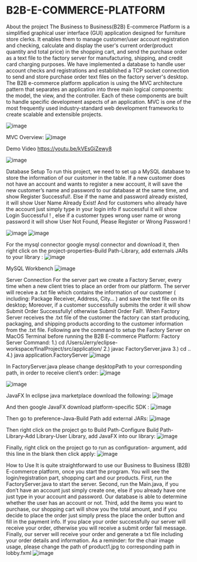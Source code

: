 # B2B-E-COMMERCE-PLATFORM

About the project
The Business to Business(B2B) E-commerce Platform is a simplified graphical user interface
(GUI) application designed for furniture store clerks. It enables them to manage
customer/user account registration and checking, calculate and display the user's current
order(product quantity and total price) in the shopping cart, and send the purchase order
as a text file to the factory server for manufacturing, shipping, and credit card charging
purposes. We have implemented a database to handle user account checks and
registrations and established a TCP socket connection to send and store purchase order
text files on the factory server's desktop. The B2B e-commerce platform application is using
the MVC architecture pattern that separates an application into three main logical
components: the model, the view, and the controller. Each of these components are built
to handle specific development aspects of an application. MVC is one of the most
frequently used industry-standard web development frameworks to create scalable and
extensible projects.

![image](https://github.com/wayne540500/B2B-E-COMMERCE-PLATFORM/assets/69573286/b534af58-2033-46dc-8657-9af1ac49ffe7)

MVC Overview:
![image](https://github.com/wayne540500/B2B-E-COMMERCE-PLATFORM/assets/69573286/58867d41-6d4d-4e56-86c0-160e7c0daa81)

Demo Video
https://youtu.be/kVEsGiZewy8

![image](https://github.com/wayne540500/B2B-E-COMMERCE-PLATFORM/assets/69573286/ccd11e0c-0ee7-43ca-aa90-6fc703a6daa8)

Database Setup
To run this project, we need to set up a MySQL database to store the information of our customer in the table. If a new customer does not have an account and wants to register a new account, it will save the new customer’s name and password to our database at the same time, and show Register Successful!. Else if the name and password already existed, it will show User Name Already Exist! And for customers who already have the account just simply type in your login info if successful it will show Login Successful ! , else if a customer types wrong user name or wrong password it will show User Not Found, Please Register or Wrong Password ! 

![image](https://github.com/wayne540500/B2B-E-COMMERCE-PLATFORM/assets/69573286/cbc952df-47f4-4f1b-a010-30bff98912a3)
![image](https://github.com/wayne540500/B2B-E-COMMERCE-PLATFORM/assets/69573286/17cd395f-501f-4b93-afe7-962a63fd47e0)

For the mysql connector google mysql connector and download it, then right click on the project-properties-Build Path-Library, add externals JARs to your library :
![image](https://github.com/wayne540500/B2B-E-COMMERCE-PLATFORM/assets/69573286/cf88af52-2b3b-40cc-b23e-da6676748d89)

MySQL Workbench
![image](https://github.com/wayne540500/B2B-E-COMMERCE-PLATFORM/assets/69573286/a0536ebf-73df-4ad0-bfa0-cfbbf382a05c)

Server Connection
For the server part we create a Factory Server, every time when a new client tries to place an order from our platform. The server will receive a .txt file which contains  the information of our customer ( including: Package Receiver, Address, City… ) and save the text file on its desktop; Moreover, if a customer successfully submits the order it will show Submit Order Successfully! otherwise Submit Order Fail!. When Factory Server receives the .txt file of the customer the factory can start producing, packaging, and shipping products according to the customer information from the .txt file.
Following are the command to setup the Factory Server on MacOS Terminal before running the B2B E-commerce Platform:
Factory Server Command:
1.)	 cd /Users/Jerry/eclipse-workspace/finalProject/src/application/
2.)	 javac FactoryServer.java
3.)	 cd ..
4.)	 java application.FactoryServer
![image](https://github.com/wayne540500/B2B-E-COMMERCE-PLATFORM/assets/69573286/026f40f1-1b89-4b21-899d-b338c35244bc)

In FactoryServer.java please change desktopPath to your corresponding path, in order to receive client’s order:
![image](https://github.com/wayne540500/B2B-E-COMMERCE-PLATFORM/assets/69573286/2f89e1e3-64a0-4f20-98ee-a0bdc443b9e3)

![image](https://github.com/wayne540500/B2B-E-COMMERCE-PLATFORM/assets/69573286/65b11765-7a67-4c2a-ab01-3652b78b11cd)

JavaFX
In eclipse java marketplace download the following:
![image](https://github.com/wayne540500/B2B-E-COMMERCE-PLATFORM/assets/69573286/0b42a177-bfa1-423e-93a3-91bd73093f1a)

And then google JavaFX download platform-specific SDK :
![image](https://github.com/wayne540500/B2B-E-COMMERCE-PLATFORM/assets/69573286/52673770-e17a-4fc2-a740-f2b2421c6e03)

Then go to preference-Java-Build Path add external JARs:
![image](https://github.com/wayne540500/B2B-E-COMMERCE-PLATFORM/assets/69573286/cb092779-5fbe-4f2d-b739-896bf59fa8ba)

Then right click on the project go to Build Path-Configure Build Path-Library-Add Library-User Library, add JavaFX into our library:
![image](https://github.com/wayne540500/B2B-E-COMMERCE-PLATFORM/assets/69573286/a2f128f5-b3e3-439a-872d-a710d713d5fd)

Finally, right click on the project go to run as configuration- argument, add this line in the blank then click apply:
![image](https://github.com/wayne540500/B2B-E-COMMERCE-PLATFORM/assets/69573286/7ff31cfc-d64d-4485-9b8c-c6a1ba56df94)

How to Use
It is quite straightforward to use our Business to Business (B2B) E-commerce platform, once you start the program. You will see the login/registration part, shopping cart and our products. 
First, run the FactoryServer.java to start the server.
Second, run the Main.java, if you don’t have an account just simply create one, else if you already have one just type in your account and password. Our database is able to determine whether the user has an account or not.
Third, add the items you want to purchase, our shopping cart will show you the total amount, and if you decide to place the order just simply press the place the order button and fill in the payment info. If you place your order successfully our server will receive your order, otherwise you will receive a submit order fail message.
Finally, our server will receive your order and generate a txt file including your order details and information.
As a reminder: for the chair image usage, please change the path of product1.jpg to corresponding path in lobby.fxml
![image](https://github.com/wayne540500/B2B-E-COMMERCE-PLATFORM/assets/69573286/07dbadf2-dcb5-4b0f-b6ea-efd2f2ea5585)
